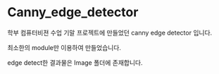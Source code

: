 # Canny_edge_detector

학부 컴퓨터비젼 수업 기말 프로젝트에 만들었던 canny edge detector 입니다.

최소한의 module만 이용하여 만들었습니다.

edge detect한 결과물은 Image 폴더에 존재합니다.

